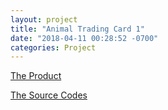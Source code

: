```yaml
---
layout: project
title: "Animal Trading Card 1"
date: "2018-04-11 00:28:52 -0700"
categories: Project
---
```


[The Product](https://wycodebook.github.io/GoogleFrontEnd-Phase1-AnimalCardProject/)

[The Source Codes](https://github.com/WYCodeBook/GoogleFrontEnd-Phase1-AnimalCardProject)
